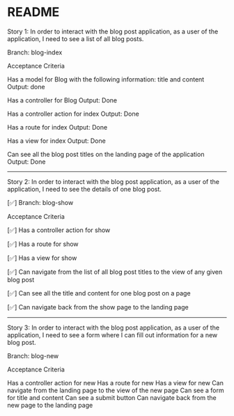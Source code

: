 # README
Story 1: In order to interact with the blog post application, as a user of the application, I need to see a list of all blog posts.

Branch: blog-index

Acceptance Criteria

Has a model for Blog with the following information: title and content
Output: done

Has a controller for Blog
Output: Done

Has a controller action for index
Output: Done

Has a route for index
Output: Done

Has a view for index
Output: Done

Can see all the blog post titles on the landing page of the application
Output: Done
___________________

Story 2: In order to interact with the blog post application, as a user of the application, I need to see the details of one blog post.

[✅] Branch: blog-show

Acceptance Criteria

[✅] Has a controller action for show

[✅] Has a route for show

[✅] Has a view for show

[✅] Can navigate from the list of all blog post titles to the view of any given blog post

[✅] Can see all the title and content for one blog post on a page

[✅] Can navigate back from the show page to the landing page

_______________________________________

Story 3: In order to interact with the blog post application, as a user of the application, I need to see a form where I can fill out information for a new blog post.

Branch: blog-new

Acceptance Criteria

Has a controller action for new
Has a route for new
Has a view for new
Can navigate from the landing page to the view of the new page
Can see a form for title and content
Can see a submit button
Can navigate back from the new page to the landing page